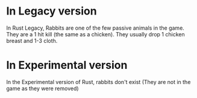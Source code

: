 # In Legacy version

 
In Rust Legacy, Rabbits are one of the few passive animals in the game. They are a 1 hit kill (the same as a chicken). They usually drop 1 chicken breast and 1-3 cloth.
# In Experimental version

In the Experimental version of Rust, rabbits don't exist (They are not in the game as they were removed)
